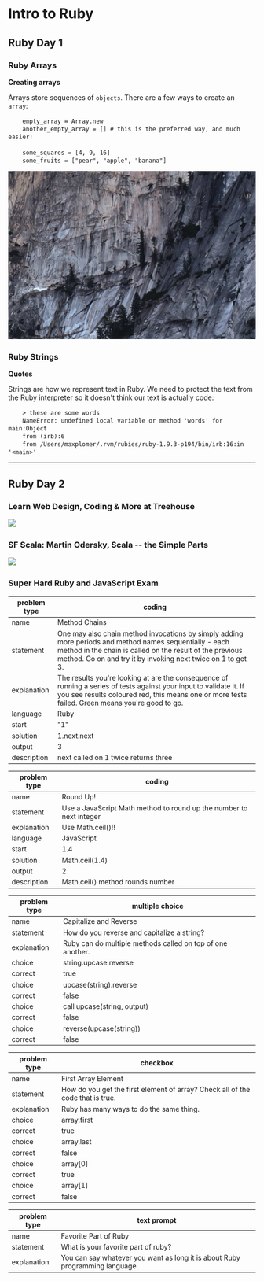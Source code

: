 Intro to Ruby
================================================================================

## Ruby Day 1

### Ruby Arrays

**Creating arrays**

Arrays store sequences of `objects`. There are a few ways to create an `array`:

        empty_array = Array.new
        another_empty_array = [] # this is the preferred way, and much easier!

        some_squares = [4, 9, 16]
        some_fruits = ["pear", "apple", "banana"]

![](pic.png)

### Ruby Strings

**Quotes**

Strings are how we represent text in Ruby. We need to protect the text from the Ruby interpreter so it doesn't think our text is actually code:

        > these are some words
        NameError: undefined local variable or method 'words' for main:Object
        from (irb):6
        from /Users/maxplomer/.rvm/rubies/ruby-1.9.3-p194/bin/irb:16:in '<main>'

********************************************************************************

## Ruby Day 2

### Learn Web Design, Coding & More at Treehouse

[![](http://img.youtube.com/vi/ZUAg51kA42M/0.jpg)](http://www.youtube.com/watch?v=ZUAg51kA42M)

### SF Scala: Martin Odersky, Scala -- the Simple Parts

[![](http://img.youtube.com/vi/ecekSCX3B4Q/0.jpg)](http://www.youtube.com/watch?v=ecekSCX3B4Q)

### Super Hard Ruby and JavaScript Exam

| problem type | coding                                         
|--------------|--------------------------------------------------------
| name         | Method Chains
| statement    | One may also chain method invocations by simply adding more periods and method names sequentially - each method in the chain is called on the result of the previous method. Go on and try it by invoking next twice on 1 to get 3.
| explanation  | The results you're looking at are the consequence of running a series of tests against your input to validate it. If you see results coloured red, this means one or more tests failed. Green means you're good to go.
| language     | Ruby
| start        | "1"
| solution     | 1.next.next
| output       | 3
| description  | next called on 1 twice returns three


| problem type | coding                                         
|--------------|--------------------------------------------------------
| name         | Round Up!
| statement    | Use a JavaScript Math method to round up the number to next integer
| explanation  | Use Math.ceil()!!
| language     | JavaScript
| start        | 1.4
| solution     | Math.ceil(1.4)
| output       | 2
| description  | Math.ceil() method rounds number


| problem type | multiple choice                                         
|--------------|--------------------------------------------------------
| name         | Capitalize and Reverse
| statement    | How do you reverse and capitalize a string?
| explanation  | Ruby can do multiple methods called on top of one another.
| choice       | string.upcase.reverse
| correct      | true
| choice       | upcase(string).reverse
| correct      | false
| choice       | call upcase(string, output)
| correct      | false
| choice       | reverse(upcase(string))
| correct      | false


| problem type | checkbox                                         
|--------------|--------------------------------------------------------
| name         | First Array Element
| statement    | How do you get the first element of array? Check all of the code that is true.
| explanation  | Ruby has many ways to do the same thing.
| choice       | array.first
| correct      | true
| choice       | array.last
| correct      | false
| choice       | array[0]
| correct      | true
| choice       | array[1]
| correct      | false


| problem type | text prompt                                         
|--------------|--------------------------------------------------------
| name         | Favorite Part of Ruby
| statement    | What is your favorite part of ruby?
| explanation  | You can say whatever you want as long it is about Ruby programming language.

